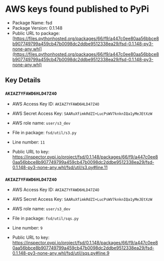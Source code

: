 # AWS keys found published to PyPi

* Package Name: fsd
* Package Version: 0.1.148
* Public URL to package: [https://files.pythonhosted.org/packages/66/f9/a447c0ee80aa56bbce8b907749799a459cb47b0098dc2ddbe9512338ea29/fsd-0.1.148-py3-none-any.whl](https://files.pythonhosted.org/packages/66/f9/a447c0ee80aa56bbce8b907749799a459cb47b0098dc2ddbe9512338ea29/fsd-0.1.148-py3-none-any.whl)

## Key Details

### `AKIAZ7YFAWD6HLD47Z4O`

* AWS Access Key ID: `AKIAZ7YFAWD6HLD47Z4O`
* AWS Secret Access Key: `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` 
* AWS role name: `user/s3_dev`
* File in package: `fsd/util/s3.py`
* Line number: `11`

* Public URL to key: https://inspector.pypi.io/project/fsd/0.1.148/packages/66/f9/a447c0ee80aa56bbce8b907749799a459cb47b0098dc2ddbe9512338ea29/fsd-0.1.148-py3-none-any.whl/fsd/util/s3.py#line.11



### `AKIAZ7YFAWD6HLD47Z4O`

* AWS Access Key ID: `AKIAZ7YFAWD6HLD47Z4O`
* AWS Secret Access Key: `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` 
* AWS role name: `user/s3_dev`
* File in package: `fsd/util/sqs.py`
* Line number: `9`

* Public URL to key: https://inspector.pypi.io/project/fsd/0.1.148/packages/66/f9/a447c0ee80aa56bbce8b907749799a459cb47b0098dc2ddbe9512338ea29/fsd-0.1.148-py3-none-any.whl/fsd/util/sqs.py#line.9


